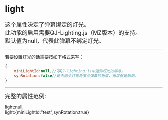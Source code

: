 # light
<font size=4>这个属性决定了弹幕绑定的灯光。   
此功能的启用需要QJ-Lighting.js（MZ版本）的支持。   
默认值为null，代表此弹幕不绑定灯光。</font>   

------

若要设置灯光的话需要按如下格式来写：

```javascript
{
    miniLightId:null,//写QJ-lighting.js中迷你灯光的编号。
    synRotation:false//是否同步灯光角度与弹幕的角度，角度就是朝向。
}
```

------

<font size=4>完整的属性范例:   </font>

light:null,   
light:{miniLightId:"test",synRotation:true}
